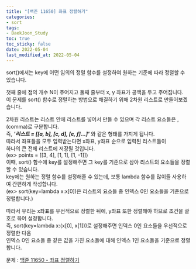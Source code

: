 ```yaml
---
title: "[백준 11650] 좌표 정렬하기"
categories: 
- sort
tags:
- BaekJoon_Study
toc: true
toc_sticky: false
date: 2022-05-04
last_modified_at: 2022-05-04
---
```


sort()에서는 key에 어떤 임의의 정렬 함수를 설정하여 원하는 기준에 따라 정렬할 수 있습니다.  

첫째 줄에 점의 개수 N이 주어지고 둘째 줄부터 x, y 좌표가 공백을 두고 주어집니다.  
이 문제를 sort() 함수로 정렬하는 방법으로 해결하기 위해 2차원 리스트로 만들어보겠습니다.  

2차원 리스트는 리스트 안에 리스트를 넣어서 만들 수 있으며 각 리스트 요소들은 ,(comma)로 구분합니다.  
즉, **_'리스트 = [[a, b], [c, d], [e, f]...]'_** 와 같은 형태를 가지게 됩니다.  
따라서 좌표들을 모두 입력받는다면 x좌표, y좌표 순으로 입력된 리스트들이  
하나의 큰 전체 리스트에 저장될 것입니다.  
(ex> points = [[3, 4], [1, 1], [1, -1]])  
이때, sort() 함수에 key를 설정해주면 그 key를 기준으로 삼아 리스트의 요소들을 정렬할 수 있습니다.  
key에는 원하는 정렬 함수를 설정해줄 수 있는데, 보통 lambda 함수를 많이들 사용하여 간편하게 작성합니다.  
(ex> sort(key=lambda x:x[0])은 리스트의 요소들 중 인덱스 0인 요소들을 기준으로 정렬합니다.)

따라서 우리는 x좌표를 우선적으로 정렬한 뒤에, y좌표 또한 정렬해야 하므로 조건을 괄호로 묶어 설정합니다.  
즉, sort(key=lambda x:(x[0], x[1]))로 설정해주면 인덱스 0인 요소들을 우선적으로 정렬한 다음  
인덱스 0인 요소들 중 같은 값을 가진 요소들에 대해 인덱스 1인 요소들을 기준으로 정렬합니다. 


문제 : [백준 11650 - 좌표 정렬하기](https://www.acmicpc.net/problem/11650)

<script src="https://gist.github.com/Ryumaker/88ad41c14a49275c02b904778e4ed724.js"></script>



